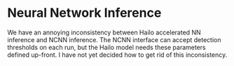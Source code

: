 # Neural Network Inference

We have an annoying inconsistency between Hailo accelerated NN inference and
NCNN inference. The NCNN interface can accept detection thresholds on each run,
but the Hailo model needs these parameters defined up-front. I have not yet
decided how to get rid of this inconsistency.
